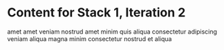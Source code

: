 # Content for Stack 1, Iteration 2
amet amet veniam nostrud amet minim quis aliqua consectetur adipiscing veniam aliqua magna minim consectetur nostrud et aliqua 
